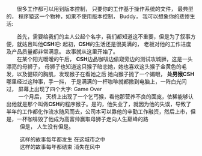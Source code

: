 

&emsp;&emsp;很多工作都可以用到版本控制， 只要你的工作基于操作系统的文件， 最典型的， 程序猿这一个物种，如果不使用版本控制， Buddy， 我可以想象你的悲惨生活:   

&emsp;&emsp;首先，需要给我们的主人公起个名字，我们都知道这不重要，但是为了叙事方便，就姑且叫他**CSH**吧:  起初，**CSH**的生活还是很美满的， 老板对他的工作进度及产品质量都非常满意。 故事就从这里开始了。  
&emsp;&emsp;在某个阳光暧暧的午后， **CSH**边品咖啡边偷窥旁边的测试攻城狮，这是一头漂亮的母狮子， 母狮子也知道这只猴子暗恋她，她也喜欢这头猴子金黄色的毛发，以及健硕的胸肌，发现猴子在看她之后 她向猴子抛了一个媚眼， **处男猴CSH**哪里经过这种事，手一抖， 于是满满的一杯咖啡就都撒到电脑上，一阵白光闪过， 屏幕上出现了四个大字: Game Over  
&emsp; &emsp;一个月后， 天桥上出现了一个乞丐猴，看他那营养不良的面庞，依稀能够认出他就是那个叫做**CSH**的程序猴子。是的，他失业了，就因为他的失误，导致了半年的工作都化作流水随风而去，公司本可以靠他的辛勤工作融资，然后上市，但是，一杯咖啡毁了他成为高富帅赢取母狮子走向人生巅峰的路  
&emsp; &emsp; 但是， 人生没有但是。

&emsp; &emsp; 这样的故事每年都发生 在这城市之中  
&emsp; &emsp; 这样的故事每年都结束 消失在风中